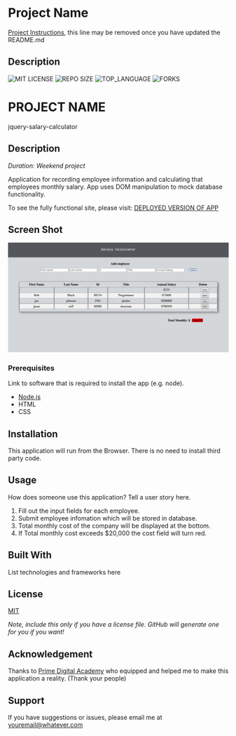 # Project Name

[Project Instructions](./INSTRUCTIONS.md), this line may be removed once you have updated the README.md

## Description

![MIT LICENSE](https://img.shields.io/github/license/jstiff/the_marketplace.svg?style=flat-square)
![REPO SIZE](https://img.shields.io/github/repo-size/jstiff/the_marketplace.svg?style=flat-square)
![TOP_LANGUAGE](https://img.shields.io/github/languages/top/jstiff/the_marketplace.svg?style=flat-square)
![FORKS](https://img.shields.io/github/forks/jstiff/the_marketplace.svg?style=social)

# PROJECT NAME

jquery-salary-calculator

## Description

_Duration: Weekend project_

Application for recording employee information and calculating that employees monthly salary. App uses DOM manipulation to mock database functionality.

To see the fully functional site, please visit: [DEPLOYED VERSION OF APP](www.heroku.com)

## Screen Shot

![Visible Text](jqueryCalc.png)

### Prerequisites

Link to software that is required to install the app (e.g. node).

- [Node.js](https://nodejs.org/en/)
- HTML
- CSS

## Installation

This application will run from the Browser. There is no need to install third party code.

## Usage

How does someone use this application? Tell a user story here.

1. Fill out the input fields for each employee.
2. Submit employee infomation which will be stored in database.
3. Total monthly cost of the company will be displayed at the bottom.
4. If Total monthly cost exceeds \$20,000 the cost field will turn red.

## Built With

List technologies and frameworks here

## License

[MIT](https://choosealicense.com/licenses/mit/)

_Note, include this only if you have a license file. GitHub will generate one for you if you want!_

## Acknowledgement

Thanks to [Prime Digital Academy](www.primeacademy.io) who equipped and helped me to make this application a reality. (Thank your people)

## Support

If you have suggestions or issues, please email me at [youremail@whatever.com](www.google.com)
